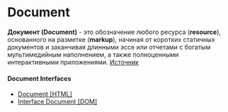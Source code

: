 # Document

**Документ (Document)** - это обозначение любого ресурса (**resource**), основанного на разметке (**markup**), начиная от коротких статичных документов и заканчивая длинными эссе или отчетами с богатым мультимедийным наполнением, а также полноценными интерактивными приложениями. [Источник](https://dom.spec.whatwg.org/#introduction-to-the-dom)

#### Document Interfaces
- [Document [HTML]](https://html.spec.whatwg.org/multipage/dom.html#document)
- [Interface Document [DOM]](https://dom.spec.whatwg.org/#document)
